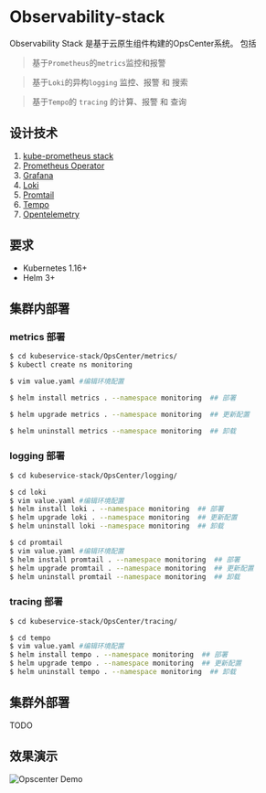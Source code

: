 # Observability-stack

Observability Stack 是基于云原生组件构建的OpsCenter系统。 包括 

> 基于`Prometheus`的`metrics`监控和报警

> 基于`Loki`的异构`logging` 监控、报警 和 搜索

> 基于`Tempo`的 `tracing` 的计算、报警 和 查询 

## 设计技术

1. [kube-prometheus stack](https://github.com/prometheus-operator/kube-prometheus)
2. [Prometheus Operator](https://github.com/prometheus-operator/prometheus-operator)
3. [Grafana](http://grafana.com/) 
4. [Loki](https://github.com/grafana/loki)
5. [Promtail](https://grafana.com/docs/loki/latest/clients/promtail/)
6. [Tempo](https://github.com/grafana/tempo)
7. [Opentelemetry](https://opentelemetry.io/)

## 要求

- Kubernetes 1.16+
- Helm 3+

## 集群内部署

### metrics 部署

```bash
$ cd kubeservice-stack/OpsCenter/metrics/
$ kubectl create ns monitoring

$ vim value.yaml #编辑环境配置

$ helm install metrics . --namespace monitoring  ## 部署

$ helm upgrade metrics . --namespace monitoring  ## 更新配置

$ helm uninstall metrics --namespace monitoring  ## 卸载
```

### logging 部署

```bash
$ cd kubeservice-stack/OpsCenter/logging/

$ cd loki
$ vim value.yaml #编辑环境配置
$ helm install loki . --namespace monitoring  ## 部署
$ helm upgrade loki . --namespace monitoring  ## 更新配置
$ helm uninstall loki --namespace monitoring  ## 卸载

$ cd promtail
$ vim value.yaml #编辑环境配置
$ helm install promtail . --namespace monitoring  ## 部署
$ helm upgrade promtail . --namespace monitoring  ## 更新配置
$ helm uninstall promtail --namespace monitoring  ## 卸载
```

### tracing 部署

```bash
$ cd kubeservice-stack/OpsCenter/tracing/

$ cd tempo
$ vim value.yaml #编辑环境配置
$ helm install tempo . --namespace monitoring  ## 部署
$ helm upgrade tempo . --namespace monitoring  ## 更新配置
$ helm uninstall tempo . --namespace monitoring  ## 卸载
```

## 集群外部署

TODO

## 效果演示

![Opscenter Demo](opscenter.gif)

